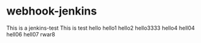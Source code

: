 # webhook-jenkins
This is a jenkins-test
This is test
hello
hello1
hello2
hello3333
hello4
hell04
hell06
hell07
rwar8
